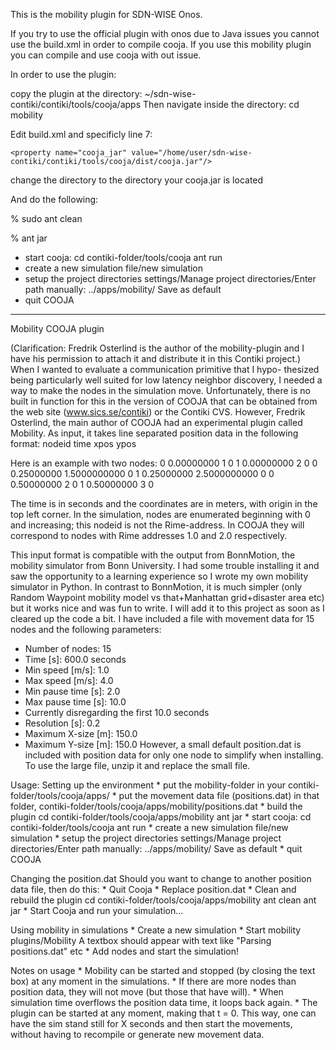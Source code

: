 This is the mobility plugin for SDN-WISE Onos.

If you try to use the official plugin with onos due to Java issues you cannot use 
the build.xml in order to compile cooja. If you use this mobility plugin you can 
compile and use cooja with out issue. 

In order to use the plugin: 

copy the plugin at the directory: ~/sdn-wise-contiki/contiki/tools/cooja/apps
Then navigate inside the directory: cd mobility 

Edit build.xml and specificly line 7: 

`<property name="cooja_jar" value="/home/user/sdn-wise-contiki/contiki/tools/cooja/dist/cooja.jar"/>`

change the directory to the directory your cooja.jar is located 

And do the following: 

% sudo ant clean

% ant jar

 * start cooja:
        cd contiki-folder/tools/cooja
        ant run
 * create a new simulation
        file/new simulation
 * setup the project directories
        settings/Manage project directories/Enter path manually:
          ../apps/mobility/
        Save as default
 * quit COOJA

----------------------------------------------------------------------------------

Mobility COOJA plugin

(Clarification: Fredrik Osterlind is the author of the mobility-plugin and I have
his permission to attach it and distribute it in this Contiki project.)
When I wanted to evaluate a communication primitive that I hypo-
thesized being particularly well suited for low latency neighbor discovery, I
needed a way to make the nodes in the simulation move. Unfortunately, there is no
built in function for this in the version of COOJA that can be obtained from the
web site (www.sics.se/contiki) or the Contiki CVS. However, Fredrik Osterlind, the
main author of COOJA had an experimental plugin called Mobility. As input, it takes
line separated position data in the following format:
nodeid time xpos ypos

Here is an example with two nodes:
0 0.00000000 1 0
1 0.00000000 2 0
0 0.25000000 1.5000000000 0
1 0.25000000 2.5000000000 0
0 0.50000000 2 0
1 0.50000000 3 0

The time is in seconds and the coordinates are in meters, with origin
in the top left corner. In the simulation, nodes are enumerated
beginning with 0 and increasing; this nodeid is not the Rime-address. In COOJA
they will correspond to nodes with Rime addresses 1.0 and 2.0 respectively.

This input format is compatible with the output from BonnMotion, the mobility
simulator from Bonn University. I had some trouble installing it and saw the
opportunity to a learning experience so I wrote my own mobility simulator in
Python. In contrast to BonnMotion, it is much simpler (only Random Waypoint
mobility model vs that+Manhattan grid+disaster area etc) but it works nice and
was fun to write. I will add it to this project as soon as I cleared up the code
a bit. I have included a file with movement data for 15 nodes and the following
parameters:
  * Number of nodes: 15
  * Time [s]: 600.0 seconds
  * Min speed [m/s]: 1.0
  * Max speed [m/s]: 4.0
  * Min pause time [s]: 2.0
  * Max pause time [s]: 10.0
  * Currently disregarding the first 10.0 seconds
  * Resolution [s]: 0.2
  * Maximum X-size [m]: 150.0
  * Maximum Y-size [m]: 150.0
However, a small default position.dat is included with position data for only
one node to simplify when installing. To use the large file, unzip it and
replace the small file.


Usage:
  Setting up the environment
    * put the mobility-folder in your contiki-folder/tools/cooja/apps/
    * put the movement data file (positions.dat) in that folder,
        contiki-folder/tools/cooja/apps/mobility/positions.dat
    * build the plugin
        cd contiki-folder/tools/cooja/apps/mobility
        ant jar
    * start cooja:
        cd contiki-folder/tools/cooja
        ant run
    * create a new simulation
        file/new simulation
    * setup the project directories
        settings/Manage project directories/Enter path manually:
          ../apps/mobility/
        Save as default
    * quit COOJA
        
  Changing the position.dat
  Should you want to change to another position data file, then do this:
    * Quit Cooja
    * Replace position.dat
    * Clean and rebuild the plugin
        cd contiki-folder/tools/cooja/apps/mobility
        ant clean
        ant jar
    * Start Cooja and run your simulation...

  Using mobility in simulations
    * Create a new simulation
    * Start mobility
        plugins/Mobility
        A textbox should appear with text like "Parsing positions.dat" etc
    * Add nodes and start the simulation!

  Notes on usage
    * Mobility can be started and stopped (by closing the text box) at any
      moment in the simulations.
    * If there are more nodes than position data, they will not move (but those
      that have will).
    * When simulation time overflows the position data time, it loops back again.
    * The plugin can be started at any moment, making that t = 0. This way, one
      can have the sim stand still for X seconds and then start the movements,
      without having to recompile or generate new movement data.

